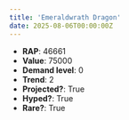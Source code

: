 ```yaml
---
title: 'Emeraldwrath Dragon'
date: 2025-08-06T00:00:00Z
---
```

- **RAP**: 46661
- **Value**: 75000
- **Demand level**: 0
- **Trend**: 2
- **Projected?**: True
- **Hyped?**: True
- **Rare?**: True
